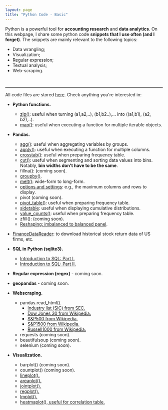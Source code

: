 ```yaml
---
layout: page
title: "Python Code - Basic"
---
```


Python is a powerful tool for **accounting research** and **data analytics**. 
On this webpage, I share some python code **snippets that I use often (and I forget)**. The snippets are mainly relevant to the following topics: 
* Data wrangling;
* Visualization;
* Regular expression;
* Textual analysis;
* Web-scraping.
<br/>


---
All code files are stored <a href="https://github.com/jaeyoonyu/jaeyoonyu.github.io/blob/main/_code" target="_blank">here</a>. Check anything you're interested in:

* **Python functions.**
    * [zip()](https://nbviewer.org/github/jaeyoonyu/jaeyoonyu.github.io/blob/main/_code/function-zip.ipynb): useful when turning (a1,a2,..), (b1,b2..),... into ((a1,b1), (a2, b2),..). <br/>
    * [map()](https://nbviewer.org/github/jaeyoonyu/jaeyoonyu.github.io/blob/main/_code/function-map.ipynb): useful when executing a function for multiple iterable objects.<br/>

* **Pandas.**
    * [agg()](https://nbviewer.org/github/jaeyoonyu/jaeyoonyu.github.io/blob/main/_code/pandas-method-agg.ipynb): useful when aggregating variables by groups. <br/>
    * [apply()](https://nbviewer.org/github/jaeyoonyu/jaeyoonyu.github.io/blob/main/_code/pandas-method-apply.ipynb): useful when executing a function for multiple columns. <br/>
    * [crosstab()](https://nbviewer.org/github/jaeyoonyu/jaeyoonyu.github.io/blob/main/_code/pandas-method-crosstab.ipynb): useful when preparing frequency table. <br/>
    * [cut()](https://nbviewer.org/github/jaeyoonyu/jaeyoonyu.github.io/blob/main/_code/pandas-method-cut.ipynb): useful when segmenting and sorting data values into bins. Notably, **bin widths don't have to be the same**. <br/>
    * fillna(): (coming soon). <br/>
    * [groupby()](https://nbviewer.org/github/jaeyoonyu/jaeyoonyu.github.io/blob/main/_code/pandas-method-groupby.ipynb). <br/>
    * [melt()](https://nbviewer.org/github/jaeyoonyu/jaeyoonyu.github.io/blob/main/_code/pandas-method-melt.ipynb): wide-form to long-form. <br/>
    * [options and settings](https://nbviewer.org/github/jaeyoonyu/jaeyoonyu.github.io/blob/main/_code/pandas-options.ipynb): e.g., the maximum columns and rows to display.
    * pivot (coming soon).
    * [pivot_table()](https://nbviewer.org/github/jaeyoonyu/jaeyoonyu.github.io/blob/main/_code/pandas-method-pivot_table.ipynb): useful when preparing frequency table. <br/>
    * [sidetable](https://nbviewer.org/github/jaeyoonyu/jaeyoonyu.github.io/blob/main/_code/sidetable.ipynb): useful when displaying cumulative distributions.
    * [value_counts()](https://nbviewer.org/github/jaeyoonyu/jaeyoonyu.github.io/blob/main/_code/pandas-method-crosstab.ipynb): useful when preparing frequency table. <br/>
    * zfill(): (coming soon).
    * [Reshaping: imbalanced to balanced panel](https://nbviewer.org/github/jaeyoonyu/jaeyoonyu.github.io/blob/main/_code/imbalanced-to-balanced-df.ipynb).<br/>
    


* [FinanceDataReader](https://nbviewer.org/github/jaeyoonyu/jaeyoonyu.github.io/blob/main/_code/intro-FinanceDataReader.ipynb): to download historical stock return data of US firms, etc.

* **SQL in Python (sqlite3).**
    * [Introduction to SQL: Part I.](https://nbviewer.org/github/jaeyoonyu/jaeyoonyu.github.io/blob/main/_code/intro-to-sql-part1.ipynb)<br/>
    * [Introduction to SQL: Part II.](https://nbviewer.org/github/jaeyoonyu/jaeyoonyu.github.io/blob/main/_code/intro-to-sql-part2.ipynb)<br/>

* **Regular expression (regex)** - coming soon.    

* **geopandas** - coming soon.    

* **Webscraping.**
    * pandas.read_html().
        * [Industry list (SIC) from SEC.](https://nbviewer.org/github/jaeyoonyu/jaeyoonyu.github.io/blob/main/_code/sec-sic-classification.ipynb)<br/>
        * [Dow Jones 30 from Wikipedia.](https://nbviewer.org/github/jaeyoonyu/jaeyoonyu.github.io/blob/main/_code/DJ30.ipynb)<br/>
        * [S&P500 from Wikipedia.](https://raw.githack.com/jaeyoonyu/jaeyoonyu.github.io/main/_code/SP500.html)<br/>
        * [S&P1500 from Wikipedia.](https://raw.githack.com/jaeyoonyu/jaeyoonyu.github.io/main/_code/SP1500.html)<br/>        
        * [Russell1000 from Wikipedia.](https://raw.githack.com/jaeyoonyu/jaeyoonyu.github.io/main/_code/Russell1000.html)<br/>        
     * requests (coming soon).
     * beautifulsoup (coming soon).
     * selenium (coming soon).
     
* **Visualization.**
    * barplot() (coming soon).
    * countplot() (coming soon).
    * [lineplot().](https://nbviewer.org/github/jaeyoonyu/jaeyoonyu.github.io/blob/main/_code/visual-lineplot.ipynb)
    * [areaplot().](https://nbviewer.org/github/jaeyoonyu/jaeyoonyu.github.io/blob/main/_code/visual-areaplot.ipynb)
    * [jointplot().](https://nbviewer.org/github/jaeyoonyu/jaeyoonyu.github.io/blob/main/_code/visual-jointplot.ipynb)
    * [regplot().](https://nbviewer.org/github/jaeyoonyu/jaeyoonyu.github.io/blob/main/_code/visual-regplot.ipynb)
    * [lmplot().](https://nbviewer.org/github/jaeyoonyu/jaeyoonyu.github.io/blob/main/_code/visual-lmplot.ipynb)
    * [heatmaplot(), useful for correlation table.](https://nbviewer.org/github/jaeyoonyu/jaeyoonyu.github.io/blob/main/_code/visual-heatmap.ipynb)
